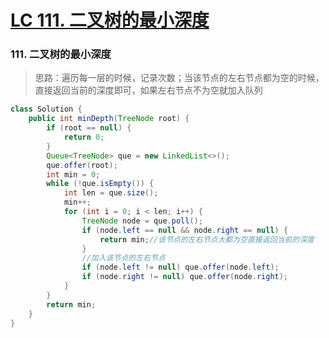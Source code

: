 # [LC 111. 二叉树的最小深度](https://github.com/HealUP/MyBlog/issues/32)


### 111. 二叉树的最小深度

> 思路：遍历每一层的时候，记录次数；当该节点的左右节点都为空的时候，直接返回当前的深度即可，如果左右节点不为空就加入队列

```java
class Solution {
    public int minDepth(TreeNode root) {
        if (root == null) {
            return 0;
        }
        Queue<TreeNode> que = new LinkedList<>();
        que.offer(root);
        int min = 0;
        while (!que.isEmpty()) {
            int len = que.size();
            min++;
            for (int i = 0; i < len; i++) {
                TreeNode node = que.poll();
                if (node.left == null && node.right == null) {
                    return min;//该节点的左右节点大都为空直接返回当前的深度
                }
                //加入该节点的左右节点
                if (node.left != null) que.offer(node.left);
                if (node.right != null) que.offer(node.right);
            }
        }
        return min;
    }
}
```

